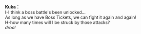 # 

  
**Kuka：**  
I-I think a boss battle's been unlocked...  
As long as we have Boss Tickets, we can fight it again and again!  
H-how many times will I be struck by those attacks?  
 *drool*  
